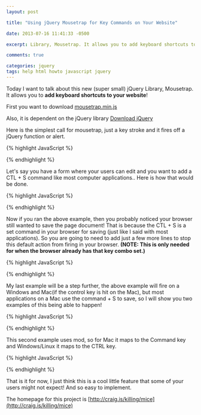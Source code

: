 ```yaml
---
layout: post

title: "Using jQuery Mousetrap for Key Commands on Your Website"

date: 2013-07-16 11:41:33 -0500

excerpt: Library, Mousetrap. It allows you to add keyboard shortcuts to your website

comments: true

categories: jquery
tags: help html howto javascript jquery
---
```

Today I want to talk about this new (super small) jQuery Library, Mousetrap. It allows you to **add keyboard shortcuts to your website**!

First you want to download <a href="https://github.com/ccampbell/mousetrap" class="btn btn-default" target="_blank">mousetrap.min.js</a>

Also, it is dependent on the jQuery library <a href="https://jquery.com/download/" class="btn btn-default" target="_blank">Download jQuery</a>

Here is the simplest call for mousetrap, just a key stroke and it fires off a jQuery function or alert.

{% highlight JavaScript %}
<script>
  // single key set
  Mousetrap.bind('a', function() {
    alert('You have pressed a!');
  });
</script>
{% endhighlight %}

Let's say you have a form where your users can edit and you want to add a CTL + S command like most computer applications.. Here is how that would be done.

{% highlight JavaScript %}
<script>
  // multi-key set
  Mousetrap.bind('ctrl+s', function(e) {
    alert('My first multi-key function call!');
  });
</script>
{% endhighlight %}

Now if you ran the above example, then you probably noticed your browser still wanted to save the page document! That is because the CTL + S is a set command in your browser for saving (just like I said with most applications). So you are going to need to add just a few more lines to stop this default action from firing in your browser. **(NOTE: This is only needed for when the browser already has that key combo set.)**

{% highlight JavaScript %}
<script>
  // multi-key set
  Mousetrap.bind('ctrl+s', function(e) {
    if (e.preventDefault) {
      e.preventDefault();
    } else {
      // internet explorer
      e.returnValue = false;
    }
    alert('My first multi-key function call!');
  });
</script>
{% endhighlight %}

My last example will be a step further, the above example will fire on a Windows and Mac(if the control key is hit on the Mac), but most applications on a Mac use the command + S to save, so I will show you two examples of this being able to happen!

{% highlight JavaScript %}
<script>
  // multiple key commands to the same function
  Mousetrap.bind(['ctrl+s', 'command+s'], function(e) {
    // do stuff
  }
</script>
{% endhighlight %}

This second example uses mod, so for Mac it maps to the Command key and Windows/Linux it maps to the CTRL key.

{% highlight JavaScript %}
<script>
  // multiple key commands to the same function
  Mousetrap.bind('mod+s', function(e) {
    // do stuff
  }
</script>
{% endhighlight %}

That is it for now, I just think this is a cool little feature that some of your users might not expect! And so easy to implement.

The homepage for this project is [http://craig.is/killing/mice](http://craig.is/killing/mice)
